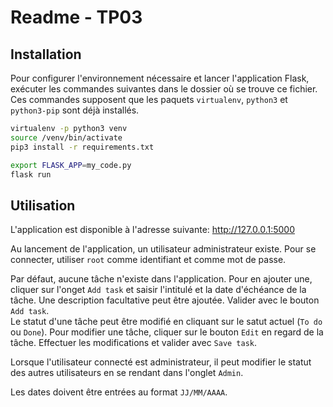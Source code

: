 # Readme - TP03

## Installation

Pour configurer l'environnement nécessaire et lancer l'application Flask, exécuter les commandes suivantes dans le dossier où se trouve ce fichier.  Ces commandes supposent que les paquets `virtualenv`, `python3` et `python3-pip` sont déjà installés.

```bash
virtualenv -p python3 venv
source /venv/bin/activate
pip3 install -r requirements.txt

export FLASK_APP=my_code.py
flask run
```

## Utilisation

L'application est disponible à l'adresse suivante: http://127.0.0.1:5000  

Au lancement de l'application, un utilisateur administrateur existe.  Pour se connecter, utiliser `root` comme identifiant et comme mot de passe.

Par défaut, aucune tâche n'existe dans l'application.  Pour en ajouter une, cliquer sur l'onget `Add task` et saisir l'intitulé et la date d'échéance de la tâche.  Une description facultative peut être ajoutée.  Valider avec le bouton `Add task`.  
Le statut d'une tâche peut être modifié en cliquant sur le satut actuel (`To do` ou `Done`). 
Pour modifier une tâche, cliquer sur le bouton `Edit` en regard de la tâche.  Effectuer les modifications et valider avec `Save task`.  

Lorsque l'utilisateur connecté est administrateur, il peut modifier le statut des autres utilisateurs en se rendant dans l'onglet `Admin`.

Les dates doivent être entrées au format `JJ/MM/AAAA`.

